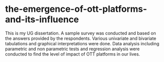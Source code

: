 # the-emergence-of-ott-platforms-and-its-influence
This is my UG dissertation.
A sample survey was conducted and based on the answers provided by the respondents. Various univariate and bivariate tabulations and graphical interpretations were done.
Data analysis including parametric and non parametric tests and regression analysis were conducted to find the level of impact of OTT platforms in our lives.
